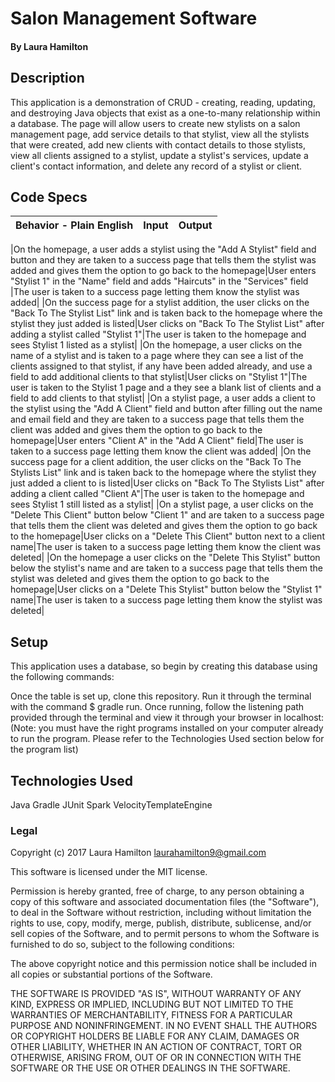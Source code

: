 # Salon Management Software

#### By Laura Hamilton

## Description

This application is a demonstration of CRUD - creating, reading, updating, and destroying Java objects that exist as a one-to-many relationship within a database. The page will allow users to create new stylists on a salon management page, add service details to that stylist, view all the stylists that were created, add new clients with contact details to those stylists, view all clients assigned to a stylist, update a stylist's services, update a client's contact information, and delete any record of a stylist or client.

## Code Specs

|Behavior - Plain English|Input|Output|
|---|---|---|

|On the homepage, a user adds a stylist using the "Add A Stylist" field and button and they are taken to a success page that tells them the stylist was added and gives them the option to go back to the homepage|User enters "Stylist 1" in the "Name" field and adds "Haircuts" in the "Services" field |The user is taken to a success page letting them know the stylist was added|
|On the success page for a stylist addition, the user clicks on the "Back To The Stylist List" link and is taken back to the homepage where the stylist they just added is listed|User clicks on "Back To The Stylist List" after adding a stylist called "Stylist 1"|The user is taken to the homepage and sees Stylist 1 listed as a stylist|
|On the homepage, a user clicks on the name of a stylist and is taken to a page where they can see a list of the clients assigned to that stylist, if any have been added already, and use a field to add additional clients to that stylist|User clicks on "Stylist 1"|The user is taken to the Stylist 1 page and a they see a blank list of clients and a field to add clients to that stylist|
|On a stylist page, a user adds a client to the stylist using the "Add A Client" field and button after filling out the name and email field and they are taken to a success page that tells them the client was added and gives them the option to go back to the homepage|User enters "Client A" in the "Add A Client" field|The user is taken to a success page letting them know the client was added|
|On the success page for a client addition, the user clicks on the "Back To The Stylists List" link and is taken back to the homepage where the stylist they just added a client to is listed|User clicks on "Back To The Stylists List" after adding a client called "Client A"|The user is taken to the homepage and sees Stylist 1 still listed as a stylist|
|On a stylist page, a user clicks on the "Delete This Client" button below "Client 1" and are taken to a success page that tells them the client was deleted and gives them the option to go back to the homepage|User clicks on a "Delete This Client" button next to a client name|The user is taken to a success page letting them know the client was deleted|
|On the homepage a user clicks on the "Delete This Stylist" button below the stylist's name and are taken to a success page that tells them the stylist was deleted and gives them the option to go back to the homepage|User clicks on a "Delete This Stylist" button below the "Stylist 1" name|The user is taken to a success page letting them know the stylist was deleted|

## Setup

This application uses a database, so begin by creating this database using the following commands:




Once the table is set up, clone this repository. Run it through the terminal with the command $ gradle run. Once running, follow the listening path provided through the terminal and view it through your browser in localhost:
(Note: you must have the right programs installed on your computer already to run the program. Please refer to the Technologies Used section below for the program list)

## Technologies Used

Java
Gradle
JUnit
Spark
VelocityTemplateEngine

### Legal

Copyright (c) 2017 Laura Hamilton laurahamilton9@gmail.com

This software is licensed under the MIT license.

Permission is hereby granted, free of charge, to any person obtaining a copy
of this software and associated documentation files (the "Software"), to deal
in the Software without restriction, including without limitation the rights
to use, copy, modify, merge, publish, distribute, sublicense, and/or sell
copies of the Software, and to permit persons to whom the Software is
furnished to do so, subject to the following conditions:

The above copyright notice and this permission notice shall be included in
all copies or substantial portions of the Software.

THE SOFTWARE IS PROVIDED "AS IS", WITHOUT WARRANTY OF ANY KIND, EXPRESS OR
IMPLIED, INCLUDING BUT NOT LIMITED TO THE WARRANTIES OF MERCHANTABILITY,
FITNESS FOR A PARTICULAR PURPOSE AND NONINFRINGEMENT. IN NO EVENT SHALL THE
AUTHORS OR COPYRIGHT HOLDERS BE LIABLE FOR ANY CLAIM, DAMAGES OR OTHER
LIABILITY, WHETHER IN AN ACTION OF CONTRACT, TORT OR OTHERWISE, ARISING FROM,
OUT OF OR IN CONNECTION WITH THE SOFTWARE OR THE USE OR OTHER DEALINGS IN
THE SOFTWARE.
